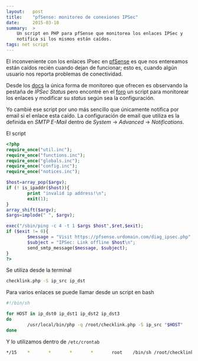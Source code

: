 ```yaml
---
layout:   post
title:    "pfSense: monitoreo de conexiones IPSec"
date:     2015-03-10
summary:  >
    Un script en PHP para pfSense que monitorea los enlaces IPSec y 
    notifica si los mismos están caídos.
tags: net script
---
```


El inconveniente con los enlaces IPsec en
[pfSense](https://doc.pfsense.org/index.php/IPsec_Status) es que nos
entereamos están caídos recién cuando dejan de funcionar; esto es,
cuando algún usuario nos reporta problemas de conectividad.

Desde los [docs](https://doc.pfsense.org/index.php/IPsec_Status) la
única forma de monitoreo que ofrecen es observando la pestaña de
*IPSec Status* pero encontré en el
[foro](https://forum.pfsense.org/index.php/topic,42025.0.html) un
script para monitorear los enlaces y modificar su *status* según
sea la configuración.

Yo cambié ese script por uno más sencillo que únicamente notifica por
email si el enlace esta caído. La configuración de email que utiliza
es la definida en *SMTP E-Mail* dentro de *System* -> *Advanced* ->
*Notifications*.

El script

```php
<?php
require_once("util.inc");
require_once("functions.inc");
require_once("globals.inc");
require_once("config.inc");
require_once("notices.inc");

$host=array_pop($argv);
if (! is_ipaddr($host)){
        print "invalid ip address!\n";
        exit(1);
}
array_shift($argv);
$args=implode(" ", $argv);

exec("/sbin/ping -c 4 -t 1 $args $host",$ret,$exit);
if ($exit != 0){
        $message = "Visit https://pfsense.urdomain.com/diag_ipsec.php";
        $subject = "IPSec: Link offline $host\n";
        send_smtp_message($message, $subject);
}
?>
```

Se utiliza desde la terminal 

```sh
checklink.php -S ip_src ip_dst
```

Para varios enlaces se puede llamar desde un script en bash

```sh
#!/bin/sh

for HOST in ip_dst0 ip_dst1 ip_dst2 ip_dst3
do
        /usr/local/bin/php -q /root/checklink.php -S ip_src "$HOST"
done
```

Y lo utilizamos dentro de `/etc/crontab`

```sh
*/15    *       *       *       *       root    /bin/sh /root/checklink.sh
```
